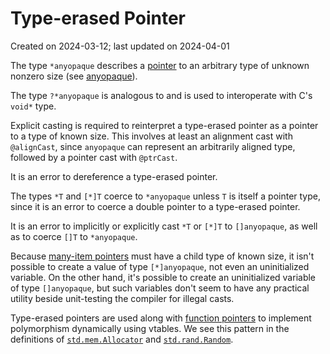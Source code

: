 # Type-erased Pointer #

Created on 2024-03-12; last updated on 2024-04-01

The type `*anyopaque` describes a [pointer](./pointer.md) to an arbitrary type of unknown nonzero size (see [anyopaque](./anyopaque.md)).

The type `?*anyopaque` is analogous to and is used to interoperate with C's `void*` type.

Explicit casting is required to reinterpret a type-erased pointer as a pointer to a type of known size. This involves at least an alignment cast with `@alignCast`, since `anyopaque` can represent an arbitrarily aligned type, followed by a pointer cast with `@ptrCast`.

It is an error to dereference a type-erased pointer.

The types `*T` and `[*]T` coerce to `*anyopaque` unless `T` is itself a pointer type, since it is an error to coerce a double pointer to a type-erased pointer.

It is an error to implicitly or explicitly cast `*T` or `[*]T` to `[]anyopaque`, as well as to coerce `[]T` to `*anyopaque`.

Because [many-item pointers](./many-item-pointer.md) must have a child type of known size, it isn't possible to create a value of type `[*]anyopaque`, not even an uninitialized variable. On the other hand, it's possible to create an uninitialized variable of type `[]anyopaque`, but such variables don't seem to have any practical utility beside unit-testing the compiler for illegal casts.

Type-erased pointers are used along with [function pointers](./function-pointer.md) to implement polymorphism dynamically using vtables. We see this pattern in the definitions of [`std.mem.Allocator`] and [`std.rand.Random`].

[`std.mem.Allocator`]: https://github.com/ziglang/zig/blob/0.11.0/lib/std/mem/Allocator.zig
[`std.rand.Random`]: https://github.com/ziglang/zig/blob/0.11.0/lib/std/rand.zig#L33-L433
